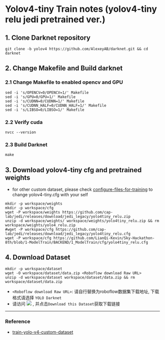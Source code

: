 # Yolov4-tiny Train notes (yolov4-tiny relu jedi pretrained ver.)

## 1. Clone Darknet repository

```shell
git clone -b yolov4 https://github.com/AlexeyAB/darknet.git && cd darknet
```

## 2. Change Makefile and Build darknet

### 2.1 Change Makefile to enabled opencv and GPU 

```shell
sed -i 's/OPENCV=0/OPENCV=1/' Makefile
sed -i 's/GPU=0/GPU=1/' Makefile
sed -i 's/CUDNN=0/CUDNN=1/' Makefile
sed -i 's/CUDNN_HALF=0/CUDNN_HALF=1/' Makefile
sed -i 's/LIBSO=0/LIBSO=1/' Makefile
```

### 2.2 Verify cuda

```shell
nvcc --version
```

### 2.3 Build Darknet

```shell
make
```

## 3. Download yolov4-tiny cfg and pretrained weights

* for other custom dataset, please check [configure-files-for-training](https://haobin-tan.netlify.app/ai/computer-vision/object-detection/train-yolo-v4-custom-dataset/#configure-files-for-training) to change yolov4-tiny.cfg with your self

```shell
mkdir -p workspace/weights
mkdir -p workspace/cfg
wget -P workspace/weights https://github.com/cap-lab/jedi/releases/download/jedi_legacy/yolo4tiny_relu.zip
unzip -d workspace/weights/ workspace/weights/yolo4tiny_relu.zip && rm workspace/weights/yolo4_relu.zip
#wget -P workspace/cfg https://github.com/cap-lab/jedi/releases/download/jedi_legacy/yolo4tiny_relu.cfg
wget -P workspace/cfg https://github.com/LianQi-Kevin/Sky-Hackathon-8th/blob/1-ModelTrain/BACKEND/1_ModelTrain/cfg/yolo4tiny_relu.cfg
```

## 4. Download Dataset

```shell
mkdir -p workspace/dataset
wget -O workspace/dataset/data.zip <Roboflow download Raw URL>
unzip -d workspace/dataset workspace/dataset/data.zip && rm workspace/dataset/data.zip
```

* `<Roboflow download Raw URL>`: 请自行替换为roboflow数据集下载地址, 下载格式请选择 `YOLO Darknet`
* 请访问 <a href="https://universe.roboflow.com/hackathon-8th/box-detect-omniverse"><img src="https://app.roboflow.com/images/download-dataset-badge.svg"></img></a> , 并点击`Download this Dataset`获取下载链接


---

### Reference

* [train-yolo-v4-custom-dataset](https://haobin-tan.netlify.app/ai/computer-vision/object-detection/train-yolo-v4-custom-dataset/)